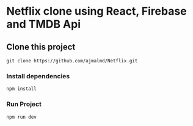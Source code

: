# Netflix clone using React, Firebase and TMDB Api

## Clone this project

`git clone https://github.com/ajmalmd/Netflix.git`

### Install dependencies

`npm install`

### Run Project

`npm run dev`
